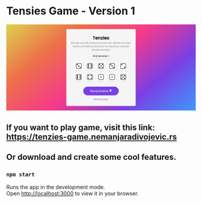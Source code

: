 # Tensies Game - Version 1

<img src="tenzies-game.png" />

## If you want to play game, visit this link: https://tenzies-game.nemanjaradivojevic.rs

## Or download and create some cool features.

### `npm start`

Runs the app in the development mode.\
Open [http://localhost:3000](http://localhost:3000) to view it in your browser.
